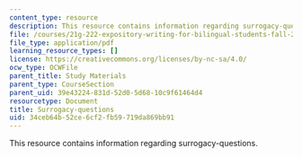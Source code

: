 ```yaml
---
content_type: resource
description: This resource contains information regarding surrogacy-questions.
file: /courses/21g-222-expository-writing-for-bilingual-students-fall-2002/34ceb64b52ce6cf2fb59719da869bb91_MIT21G_222F02_Surrogacy.pdf
file_type: application/pdf
learning_resource_types: []
license: https://creativecommons.org/licenses/by-nc-sa/4.0/
ocw_type: OCWFile
parent_title: Study Materials
parent_type: CourseSection
parent_uid: 39e43224-831d-52d0-5d68-10c9f61464d4
resourcetype: Document
title: Surrogacy-questions
uid: 34ceb64b-52ce-6cf2-fb59-719da869bb91
---
```

This resource contains information regarding surrogacy-questions.